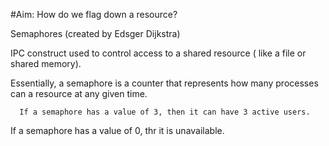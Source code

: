 #Aim: How do we flag down a resource?

Semaphores (created by Edsger Dijkstra)

  IPC construct used to control access to a shared resource (
  like a file or shared memory).
  
  
  Essentially, a semaphore is a counter that represents how many processes can
  a resource at any given time.
  
      If a semaphore has a value of 3, then it can have 3 active users.    
    
    
    
 If a semaphore has a value of 0, thr it is unavailable.
    
    
    
